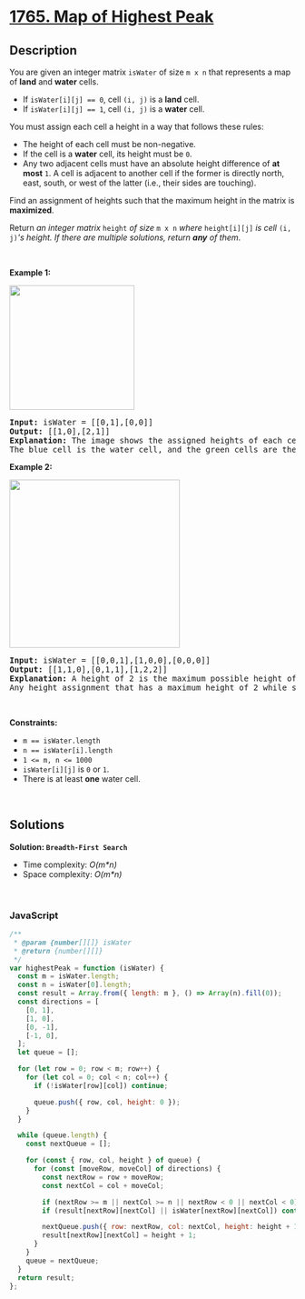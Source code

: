 # [1765. Map of Highest Peak](https://leetcode.com/problems/map-of-highest-peak)

## Description

<div class="xFUwe" data-track-load="description_content"><p>You are given an integer matrix <code>isWater</code> of size <code>m x n</code> that represents a map of <strong>land</strong> and <strong>water</strong> cells.</p>

<ul>
	<li>If <code>isWater[i][j] == 0</code>, cell <code>(i, j)</code> is a <strong>land</strong> cell.</li>
	<li>If <code>isWater[i][j] == 1</code>, cell <code>(i, j)</code> is a <strong>water</strong> cell.</li>
</ul>

<p>You must assign each cell a height in a way that follows these rules:</p>

<ul>
	<li>The height of each cell must be non-negative.</li>
	<li>If the cell is a <strong>water</strong> cell, its height must be <code>0</code>.</li>
	<li>Any two adjacent cells must have an absolute height difference of <strong>at most</strong> <code>1</code>. A cell is adjacent to another cell if the former is directly north, east, south, or west of the latter (i.e., their sides are touching).</li>
</ul>

<p>Find an assignment of heights such that the maximum height in the matrix is <strong>maximized</strong>.</p>

<p>Return <em>an integer matrix </em><code>height</code><em> of size </em><code>m x n</code><em> where </em><code>height[i][j]</code><em> is cell </em><code>(i, j)</code><em>'s height. If there are multiple solutions, return <strong>any</strong> of them</em>.</p>

<p>&nbsp;</p>
<p><strong class="example">Example 1:</strong></p>

<p><strong><img alt="" src="https://assets.leetcode.com/uploads/2021/01/10/screenshot-2021-01-11-at-82045-am.png" style="width: 220px; height: 219px;"></strong></p>

<pre><strong>Input:</strong> isWater = [[0,1],[0,0]]
<strong>Output:</strong> [[1,0],[2,1]]
<strong>Explanation:</strong> The image shows the assigned heights of each cell.
The blue cell is the water cell, and the green cells are the land cells.
</pre>

<p><strong class="example">Example 2:</strong></p>

<p><strong><img alt="" src="https://assets.leetcode.com/uploads/2021/01/10/screenshot-2021-01-11-at-82050-am.png" style="width: 300px; height: 296px;"></strong></p>

<pre><strong>Input:</strong> isWater = [[0,0,1],[1,0,0],[0,0,0]]
<strong>Output:</strong> [[1,1,0],[0,1,1],[1,2,2]]
<strong>Explanation:</strong> A height of 2 is the maximum possible height of any assignment.
Any height assignment that has a maximum height of 2 while still meeting the rules will also be accepted.
</pre>

<p>&nbsp;</p>
<p><strong>Constraints:</strong></p>

<ul>
	<li><code>m == isWater.length</code></li>
	<li><code>n == isWater[i].length</code></li>
	<li><code>1 &lt;= m, n &lt;= 1000</code></li>
	<li><code>isWater[i][j]</code> is <code>0</code> or <code>1</code>.</li>
	<li>There is at least <strong>one</strong> water cell.</li>
</ul>
</div>

<p>&nbsp;</p>

## Solutions

**Solution: `Breadth-First Search`**

- Time complexity: <em>O(m\*n)</em>
- Space complexity: <em>O(m\*n)</em>

<p>&nbsp;</p>

### **JavaScript**

```js
/**
 * @param {number[][]} isWater
 * @return {number[][]}
 */
var highestPeak = function (isWater) {
  const m = isWater.length;
  const n = isWater[0].length;
  const result = Array.from({ length: m }, () => Array(n).fill(0));
  const directions = [
    [0, 1],
    [1, 0],
    [0, -1],
    [-1, 0],
  ];
  let queue = [];

  for (let row = 0; row < m; row++) {
    for (let col = 0; col < n; col++) {
      if (!isWater[row][col]) continue;

      queue.push({ row, col, height: 0 });
    }
  }

  while (queue.length) {
    const nextQueue = [];

    for (const { row, col, height } of queue) {
      for (const [moveRow, moveCol] of directions) {
        const nextRow = row + moveRow;
        const nextCol = col + moveCol;

        if (nextRow >= m || nextCol >= n || nextRow < 0 || nextCol < 0) continue;
        if (result[nextRow][nextCol] || isWater[nextRow][nextCol]) continue;

        nextQueue.push({ row: nextRow, col: nextCol, height: height + 1 });
        result[nextRow][nextCol] = height + 1;
      }
    }
    queue = nextQueue;
  }
  return result;
};
```
